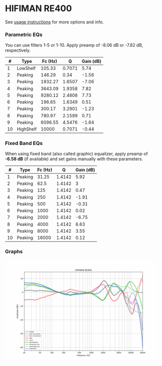 # HIFIMAN RE400
See [usage instructions](https://github.com/jaakkopasanen/AutoEq#usage) for more options and info.

### Parametric EQs
You can use filters 1-5 or 1-10. Apply preamp of -8.06 dB or -7.82 dB, respectively.

|   # | Type      |   Fc (Hz) |      Q |   Gain (dB) |
|-----|-----------|-----------|--------|-------------|
|   1 | LowShelf  |    105.33 | 0.7071 |        5.74 |
|   2 | Peaking   |    146.29 | 0.34   |       -1.56 |
|   3 | Peaking   |   1932.27 | 1.6507 |       -7.06 |
|   4 | Peaking   |   3643.09 | 1.9358 |        7.82 |
|   5 | Peaking   |   9280.12 | 2.4808 |        7.73 |
|   6 | Peaking   |    196.65 | 1.6349 |        0.51 |
|   7 | Peaking   |    300.17 | 3.2901 |       -1.23 |
|   8 | Peaking   |    780.97 | 2.1599 |        0.71 |
|   9 | Peaking   |   6096.55 | 4.5476 |       -1.64 |
|  10 | HighShelf |  10000    | 0.7071 |       -0.44 |

### Fixed Band EQs
When using fixed band (also called graphic) equalizer, apply preamp of **-6.58 dB** (if available) and set gains manually with these parameters.

|   # | Type    |   Fc (Hz) |      Q |   Gain (dB) |
|-----|---------|-----------|--------|-------------|
|   1 | Peaking |     31.25 | 1.4142 |        5.92 |
|   2 | Peaking |     62.5  | 1.4142 |        3    |
|   3 | Peaking |    125    | 1.4142 |        0.47 |
|   4 | Peaking |    250    | 1.4142 |       -1.91 |
|   5 | Peaking |    500    | 1.4142 |       -0.31 |
|   6 | Peaking |   1000    | 1.4142 |        0.02 |
|   7 | Peaking |   2000    | 1.4142 |       -6.75 |
|   8 | Peaking |   4000    | 1.4142 |        6.63 |
|   9 | Peaking |   8000    | 1.4142 |        3.55 |
|  10 | Peaking |  16000    | 1.4142 |        0.12 |

### Graphs
![](./HIFIMAN%20RE400.png)
